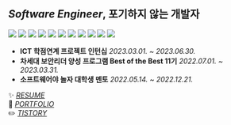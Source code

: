 ## *Software Engineer*, 포기하지 않는 개발자
![](https://img.shields.io/badge/JAVA-007396?style=flat&logo=OpenJDK&logoColor=white)
![](https://img.shields.io/badge/C++-00599C?style=flat&logo=C%2B%2B&logoColor=white)
![](https://img.shields.io/badge/HTML5-E34F26?style=flat&logo=HTML5&logoColor=white)
![](https://img.shields.io/badge/CSS3-1572B6?style=flat&logo=CSS3&logoColor=white)
![](https://img.shields.io/badge/JAVASCRIPT-F7DF1E?style=flat&logo=javascript&logoColor=black) 
![](https://img.shields.io/badge/JQUERY-0769AD?style=flat&logo=jquery&logoColor=white)
![](https://img.shields.io/badge/MYSQL-4479A1?style=flat&logo=MySQL&logoColor=white)
![](https://img.shields.io/badge/SPRING-6DB33F?style=flat&logo=spring&logoColor=white)
![](https://img.shields.io/badge/DOCKER-2496ED.svg?&style=flat&logo=Docker&logoColor=white)
![](https://img.shields.io/badge/LINUX-FCC624?style=flat&logo=Linux&logoColor=white)
![](https://img.shields.io/badge/GIT-F05032.svg?&style=flat&logo=Git&logoColor=white)



* **ICT 학점연계 프로젝트 인턴십** <I>2023.03.01. ~ 2023.06.30.</I> 
* **차세대 보안리더 양성 프로그램 Best of the Best 11기** <I>2022.07.01. ~ 2023.03.31.</I>
* **소프트웨어야 놀자 대학생 멘토** <I>2022.05.14. ~ 2022.12.21.</I>





✨  <I>[RESUME](https://sparkly-cold-38b.notion.site/864c020de6544697a98ab451d577c337?pvs=4)</I>    
🌱  <I>[PORTFOLIO](https://sparkly-cold-38b.notion.site/portfolio-5f6b5fc3cff0426cb83303213570cfad?pvs=4)</I>   
✏️  <I>[TISTORY](https://hon486.tistory.com/)</I>    

